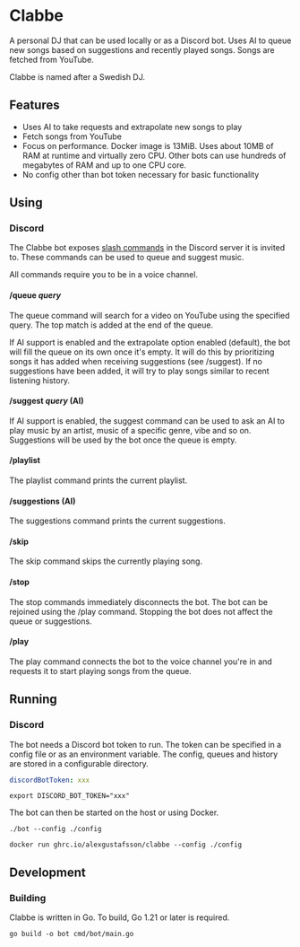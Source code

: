 # Clabbe

A personal DJ that can be used locally or as a Discord bot. Uses AI to queue new
songs based on suggestions and recently played songs. Songs are fetched from
YouTube.

Clabbe is named after a Swedish DJ.

## Features

- Uses AI to take requests and extrapolate new songs to play
- Fetch songs from YouTube
- Focus on performance. Docker image is 13MiB. Uses about 10MB of RAM at runtime
  and virtually zero CPU. Other bots can use hundreds of megabytes of RAM and up
  to one CPU core.
- No config other than bot token necessary for basic functionality

## Using

### Discord

The Clabbe bot exposes [slash commands](https://discord.com/blog/welcome-to-the-new-era-of-discord-apps?ref=badge)
in the Discord server it is invited to. These commands can be used to queue and
suggest music.

All commands require you to be in a voice channel.

#### /queue _query_

The queue command will search for a video on YouTube using the specified query.
The top match is added at the end of the queue.

If AI support is enabled and the extrapolate option enabled (default), the bot
will fill the queue on its own once it's empty. It will do this by prioritizing
songs it has added when receiving suggestions (see /suggest). If no suggestions
have been added, it will try to play songs similar to recent listening history.

#### /suggest _query_ (AI)

If AI support is enabled, the suggest command can be used to ask an AI to play
music by an artist, music of a specific genre, vibe and so on. Suggestions will
be used by the bot once the queue is empty.

#### /playlist

The playlist command prints the current playlist.

#### /suggestions (AI)

The suggestions command prints the current suggestions.

#### /skip

The skip command skips the currently playing song.

#### /stop

The stop commands immediately disconnects the bot. The bot can be rejoined using
the /play command. Stopping the bot does not affect the queue or suggestions.

#### /play

The play command connects the bot to the voice channel you're in and requests it
to start playing songs from the queue.

## Running

### Discord

The bot needs a Discord bot token to run. The token can be specified in a config
file or as an environment variable. The config, queues and history are stored in
a configurable directory.

```yaml
discordBotToken: xxx
```

```shell
export DISCORD_BOT_TOKEN="xxx"
```

The bot can then be started on the host or using Docker.

```shell
./bot --config ./config
```

```shell
docker run ghrc.io/alexgustafsson/clabbe --config ./config
```

## Development

### Building

Clabbe is written in Go. To build, Go 1.21 or later is required.

```shell
go build -o bot cmd/bot/main.go
```
